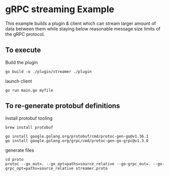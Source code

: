 # gRPC streaming Example

This example builds a plugin & client which can stream larger amount of data
between them while staying below reasonable message size limits of the gRPC
protocol.

## To execute

Build the plugin

```
go build -o ./plugin/streamer ./plugin
```

launch client

```
go run main.go myfile
```

## To re-generate protobuf definitions

Install protobuf tooling

```
brew install protobuf
```
```
go install google.golang.org/protobuf/cmd/protoc-gen-go@v1.36.1
go install google.golang.org/grpc/cmd/protoc-gen-go-grpc@v1.3.0
```

generate files

```
cd proto
protoc --go_out=. --go_opt=paths=source_relative --go-grpc_out=. --go-grpc_opt=paths=source_relative streamer.proto
```